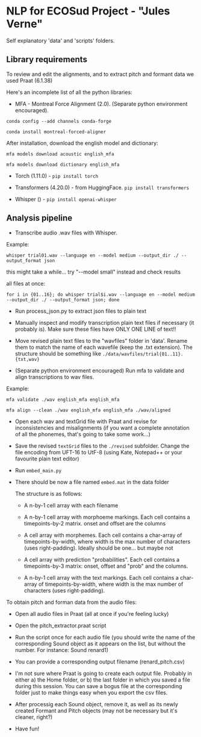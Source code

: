 # NLP for ECOSud Project - "Jules Verne"

Self explanatory 'data' and 'scripts' folders.


## Library requirements

To review and edit the alignments, and to extract pitch and formant data we used Praat (6.1.38)

Here's an incomplete list of all the python libraries:

- MFA - Montreal Force Alignment (2.0). (Separate python environment encouraged). 

`conda config --add channels conda-forge`

`conda install montreal-forced-aligner`

After installation, download the english model and dictionary: 

`mfa models download acoustic english_mfa`

`mfa models download dictionary english_mfa`

- Torch (1.11.0) - `pip install torch`

- Transformers (4.20.0) - from HuggingFace. `pip install transformers`

- Whisper () - `pip install openai-whisper`



## Analysis pipeline

- Transcribe audio .wav files with Whisper.

Example:

`whisper trial01.wav --language en --model medium --output_dir ./ --output_format json `

this might take a while... try "--model small" instead and check results

all files at once:

`for i in {01..16}; do whisper trial$i.wav --language en --model medium --output_dir ./ --output_format json; done` 


- Run process_json.py to extract json files to plain text

- Manually inspect and modify transcription plain text files if necessary (it probably is). Make sure these files have ONLY ONE LINE of text!!

- Move revised plain text files to the "wavfiles" folder in 'data'. Rename them to match the name of each wavefile (keep the .txt extension). The structure should be something like `./data/wavfiles/trial{01..11}.{txt,wav}`

- (Separate python environment encouraged) Run mfa to validate and align transcriptions to wav files. 

Example: 

`mfa validate ./wav english_mfa english_mfa`

`mfa align --clean ./wav english_mfa english_mfa ./wav/aligned `


- Open each wav and textGrid file with Praat and revise for inconsistencies and misalignments (if you want a complete annotation of all the phonemes, that's going to take some work...)

- Save the revised `textGrid` files to the `./revised` subfolder. Change the file encoding from UFT-16 to UtF-8 (using Kate, Notepad++ or your favourite plain text editor)

- Run `embed_main.py`

- There should be now a file named `embed.mat` in the data folder

    The structure is as follows:
    
    - A n-by-1 cell array with each filename
    
    - A n-by-1 cell array with morphoeme markings. Each cell contains a timepoints-by-2 matrix. onset and offset are the columns
    
    - A cell array with morphemes. Each cell contains a char-array of timepoints-by-width, where width is the max number of characters (uses right-padding). Ideally should be one... but maybe not
    
    - A cell array with prediction "probabilities". Each cell contains a timepoints-by-3 matrix: onset, offset and "prob" and the columns.
    
    - A n-by-1 cell array with the text markings. Each cell contains a char-array of timepoints-by-width, where width is the max number of characters (uses right-padding).
        
To obtain pitch and forman data from the audio files:

- Open all audio files in Praat (all at once if you're feeling lucky)

- Open the pitch_extractor.praat script

- Run the script once for each audio file (you should write the name of the corresponding Sound object as it appears on the list, but without the number. For instance: Sound renard1)

- You can provide a corresponding output filename (renard_pitch.csv)

- I'm not sure where Praat is going to create each output file. Probably in either a) the Home folder, or b) the last folder in which you saved a file during this session. You can save a bogus file at the corresponding folder just to make things easy when you export the csv files.

- After processig each Sound object, remove it, as well as its newly created Formant and Pitch objects (may not be necessary but it's cleaner, right?)

- Have fun!
